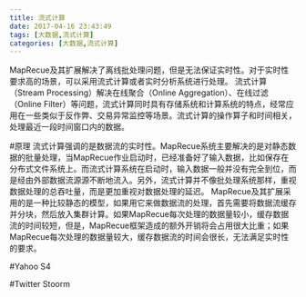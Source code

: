 ```yaml
---
title: 流式计算
date: 2017-04-16 23:43:49
tags: [大数据,流式计算]
categories: [大数据,流式计算]
---
```

MapRecue及其扩展解决了离线批处理问题，但是无法保证实时性。对于实时性要求高的场景，可以采用流式计算或者实时分析系统进行处理。
流式计算（Stream Processing）解决在线聚合（Online Aggregation）、在线过滤（Online Filter）等问题，流式计算同时具有存储系统和计算系统的特点，经常应用在一些类似于反作弊、交易异常监控等场景。流式计算的操作算子和时间相关，处理最近一段时间窗口内的数据。

#原理
流式计算强调的是数据流的实时性。MapRecue系统主要解决的是对静态数据的批量处理，当MapRecue作业启动时，已经准备好了输入数据，比如保存在分布式文件系统上。而流式计算系统在启动时，输入数据一般并没有完全到位，而是经由外部数据流源源不断地流入。另外，流式计算并不像批处理系统那样，重视数据处理的总吞吐量，而是更加重视对数据处理的延迟。
MapRecue及其扩展采用的是一种比较静态的模型，如果用它来做数据流的处理，首先需要将数据流缓存并分块，然后放入集群计算。如果MapRecue每次处理的数据量较小，缓存数据流的时间较短，但是，MapRecue框架造成的额外开销将会占用很大比重；如果MapRecue每次处理的数据量较大，缓存数据流的时间会很长，无法满足实时性的要求。

#Yahoo S4


#Twitter Stoorm







